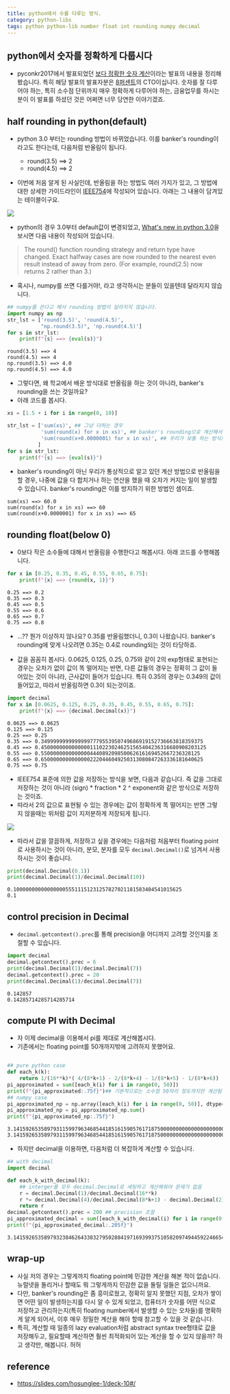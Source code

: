```yaml
---
title: python에서 수를 다루는 방식.
category: python-libs
tags: python python-lib number float int rounding numpy decimal 
---
```


## python에서 숫자를 정확하게 다룹시다

- pyconkr2017에서 발표되었던 [보다 정확한 숫자 계산](http://slides.com/hosunglee-1/deck-10#/)이라는 발표의 내용을 정리해 봤습니다. 특히 해당 발표의 발표자분은 [8퍼센트](https://8percent.kr/)의 CTO이십니다. 숫자를 잘 다루어야 하는, 특히 소수점 단위까지 매우 정확하게 다루어야 하는, 금융업무를 하시는 분이 이 발표를 하셨던 것은 어쩌면 너무 당연한 이야기겠죠. 

## half rounding in python(default)

- python 3.0 부터는 rounding 방법이 바뀌었습니다. 이를 banker's rounding이라고도 한다는데, 다음처럼 반올림이 됩니다. 
    - round(3.5) ==> 2
    - round(4.5) ==> 2

- 이번에 처음 알게 된 사실인데, 반올림을 하는 방법도 여러 가지가 있고, 그 방법에 대한 상세한 가이드라인이 [IEEE754](https://en.wikipedia.org/wiki/IEEE_754)에 작성되어 있습니다. 아래는 그 내용이 담겨있는 테이블이구요. 

![](https://cdn-images-1.medium.com/max/1600/1*066QOYst0u8hqZAXhW8MJg.jpeg)

- python의 경우 3.0부터 default값이 변경되었고, [What's new in python 3.0](https://docs.python.org/3/whatsnew/3.0.html)을 보시면 다음 내용이 작성되어 있습니다. 

> The round() function rounding strategy and return type have changed. Exact halfway cases are now rounded to the nearest even result instead of away from zero. (For example, round(2.5) now returns 2 rather than 3.)

- 혹시나, numpy를 쓰면 다를거야!, 라고 생각하시는 분들이 있을텐데 달라지지 않습니다. 

```python
## numpy를 쓴다고 해서 rounding 방법이 달라지지 않습니다. 
import numpy as np 
str_lst = ['round(3.5)', 'round(4.5)',
           "np.round(3.5)", 'np.round(4.5)']
for s in str_lst:
    print(f"{s} ==> {eval(s)}")
```

```
round(3.5) ==> 4
round(4.5) ==> 4
np.round(3.5) ==> 4.0
np.round(4.5) ==> 4.0
```

- 그렇다면, 왜 학교에서 배운 방식대로 반올림을 하는 것이 아니라, banker's rounding을 쓰는 것일까요? 
- 아래 코드를 봅시다.

```python
xs = [1.5 + i for i in range(0, 10)]

str_lst = ['sum(xs)', ## 그냥 더하는 경우 
           'sum(round(x) for x in xs)', ## banker's rounding으로 계산해서 더하는 경우 
           'sum(round(x+0.0000001) for x in xs)', ## 우리가 보통 하는 방식으로 반올림해서 더하는 경우 
          ]
for s in str_lst:
    print(f"{s} ==> {eval(s)}")
```

- banker's rounding이 아닌 우리가 통상적으로 알고 있던 계산 방법으로 반올림을 할 경우, 나중에 값을 다 합치거나 하는 연산을 했을 때 오차가 커지는 일이 발생할 수 있습니다. banker's rounding은 이를 방지하기 위한 방법인 셈이죠. 

```
sum(xs) ==> 60.0
sum(round(x) for x in xs) ==> 60
sum(round(x+0.0000001) for x in xs) ==> 65
```


## rounding float(below 0)

- 0보다 작은 소수들에 대해서 반올림을 수행한다고 해봅시다. 아래 코드를 수행해봅니다. 

```python
for x in [0.25, 0.35, 0.45, 0.55, 0.65, 0.75]:
    print(f"{x} ==> {round(x, 1)}")
``` 

```
0.25 ==> 0.2
0.35 ==> 0.3
0.45 ==> 0.5
0.55 ==> 0.6
0.65 ==> 0.7
0.75 ==> 0.8
```

- ...?? 뭔가 이상하지 않나요? 0.35를 반올림했더니, 0.3이 나왔습니다. banker's rounding에 맞게 나오려면 0.35는 0.4로 rounding되는 것이 타당하죠. 

- 값을 꼼꼼히 봅시다. 0.0625, 0.125, 0.25, 0.75와 같이 2의 exp형태로 표현되는 경우는 오차가 없이 값이 똑 떨어지는 반면, 다른 값들의 경우는 정확히 그 값이 들어있는 것이 아니라, 근사값이 들어가 있습니다. 특히 0.35의 경우는 0.349의 값이 들어있고, 따라서 반올림하면 0.3이 되는것이죠. 


```python
import decimal 
for x in [0.0625, 0.125, 0.25, 0.35, 0.45, 0.55, 0.65, 0.75]:
    print(f"{x} ==> {decimal.Decimal(x)}")
```

```
0.0625 ==> 0.0625
0.125 ==> 0.125
0.25 ==> 0.25
0.35 ==> 0.34999999999999997779553950749686919152736663818359375
0.45 ==> 0.450000000000000011102230246251565404236316680908203125
0.55 ==> 0.5500000000000000444089209850062616169452667236328125
0.65 ==> 0.65000000000000002220446049250313080847263336181640625
0.75 ==> 0.75
```

- IEEE754 표준에 의한 값을 저장하는 방식을 보면, 다음과 같습니다. 즉 값을 그대로 저장하는 것이 아니라 (sign) * fraction * 2 ^ exponent와 같은 방식으로 저장하는 것이죠. 
- 따라서 2의 값으로 표현될 수 있는 경우에는 값이 정확하게 똑 떨어지는 반면 그렇지 않을때는 위처럼 값이 지저분하게 저장되게 됩니다. 

![](https://upload.wikimedia.org/wikipedia/commons/thumb/a/a9/IEEE_754_Double_Floating_Point_Format.svg/618px-IEEE_754_Double_Floating_Point_Format.svg.png)

- 따라서 값을 깔끔하게, 저장하고 싶을 경우에는 다음처럼 처음부터 floating point로 사용하시는 것이 아니라, 분모, 분자를 모두 `decimal.Decimal()`로 넘겨서 사용하시는 것이 좋습니다. 


```python
print(decimal.Decimal(0.1))
print(decimal.Decimal(1)/decimal.Decimal(10))
```

```
0.1000000000000000055511151231257827021181583404541015625
0.1
```

## control precision in Decimal

- `decimal.getcontext().prec`를 통해 precision을 어디까지 고려할 것인지를 조절할 수 있습니다. 

```python
import decimal 
decimal.getcontext().prec = 6
print(decimal.Decimal(1)/decimal.Decimal(7))
decimal.getcontext().prec = 20
print(decimal.Decimal(1)/decimal.Decimal(7))
```

```
0.142857
0.14285714285714285714
```

## compute PI with Decimal 

- 자 이제 decimal을 이용해서 pi를 제대로 계산해봅시다. 
- 기존에서는 floating point를 50개까지밖에 고려하지 못했어요. 

```python

## pure python case 
def each_k(k):
    return 1/(16**k)*( 4/(8*k+1) - 2/(8*k+4) - 1/(8*k+5) - 1/(8*k+6))
pi_approximated = sum([each_k(i) for i in range(0, 50)])
print(f"{pi_approximated:.75f}")## 기본적으로는 소수점 50자리 정도까지만 계산됨 
## numpy case 
pi_approximated_np = np.array([each_k(i) for i in range(0, 50)], dtype=np.float128)
pi_approximated_np = pi_approximated_np.sum()
print(f"{pi_approximated_np:.75f}")
```

```
3.141592653589793115997963468544185161590576171875000000000000000000000000000
3.141592653589793115997963468544185161590576171875000000000000000000000000000
```

- 하지만 decimal을 이용하면, 다음처럼 더 복잡하게 계산할 수 있습니다. 

```python
## with decimal 
import decimal 

def each_k_with_decimal(k):
    ## interger를 모두 decimal.Decimal로 세팅하고 계산해줘야 문제가 없음 
    r = decimal.Decimal(1)/decimal.Decimal(16**k)
    r *= decimal.Decimal(4)/decimal.Decimal(8*k+1) - decimal.Decimal(2)/decimal.Decimal(8*k+4) - decimal.Decimal(1)/decimal.Decimal(8*k+5) - decimal.Decimal(1)/decimal.Decimal(8*k+6)
    return r
decimal.getcontext().prec = 200 ## precision 조절 
pi_approximated_decimal = sum([each_k_with_decimal(i) for i in range(0, 50)])
print(f"{pi_approximated_decimal:.205f}")
```

```
3.1415926535897932384626433832795028841971693993751058209749445922466544481906209319125159482533123956801188731427042180332333508312678923793809441272231338840779369704611268438173948214903863755033071000000
```

## wrap-up

- 사실 저의 경우는 그렇게까지 floating point에 민감한 계산을 해본 적이 없습니다. 뉴럴넷을 돌리거나 할때도 뭐 그렇게까지 민감한 값을 돌릴 일들은 없으니까요. 
- 다만, banker's rounding은 좀 흥미로웠고, 정확히 알지 못했던 지점, 오차가 쌓이면 어떤 일이 발생하는지를 다시 알 수 있게 되었고, 컴퓨터가 숫자를 어떤 식으로 저장하고 관리하는지(특히 floating number에서 발생할 수 있는 오차들)를 명확하게 알게 되어서, 이후 매우 정밀한 계산을 해야 할때 참고할 수 있을 것 같습니다. 
- 특히, 계산할 때 일종의 lazy evaluation처럼 abstract syntax tree형태로 값을 저장해두고, 필요할때 계산하면 훨씬 최적화되어 있는 계산을 할 수 있지 않을까? 하고 생각만, 해봅니다. 허허


## reference 

- <https://slides.com/hosunglee-1/deck-10#/>